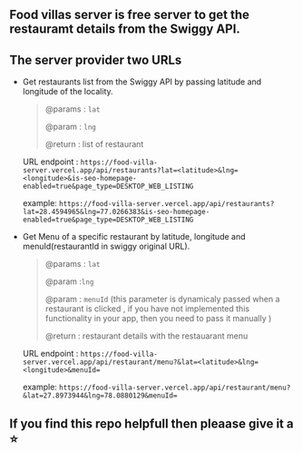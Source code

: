 ## Food villas server is free server to get the restauramt details from the Swiggy API.

## The server provider two URLs

- Get restaurants list from the Swiggy API by passing latitude and longitude of the locality.

    > @params : `lat`
    >
    > @param : `lng`
    >
    > @return : list of restaurant

    URL endpoint : `https://food-villa-server.vercel.app/api/restaurants?lat=<latitude>&lng=<longitude>&is-seo-homepage-enabled=true&page_type=DESKTOP_WEB_LISTING`

    example: `https://food-villa-server.vercel.app/api/restaurants?lat=28.4594965&lng=77.0266383&is-seo-homepage-enabled=true&page_type=DESKTOP_WEB_LISTING`


- Get Menu of a specific restaurant by latitude, longitude and menuId(restaurantId in swiggy original URL).

    > @params : `lat`
    >
    > @param :`lng`
    >
    > @param : `menuId` (this parameter is dynamicaly passed when a restaurant is clicked , if you have not implemented this functionality in your app, then you need to pass it manually )
    >
    > @return : restaurant details with the restauarant menu  

    URL endpoint : `https://food-villa-server.vercel.app/api/restaurant/menu?&lat=<latitude>&lng=<longitude>&menuId=`

    example: `https://food-villa-server.vercel.app/api/restaurant/menu?&lat=27.8973944&lng=78.0880129&menuId=`



## If you find this repo helpfull then pleaase give it a :star:



